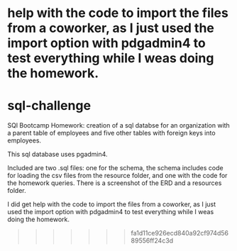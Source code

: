 help with the code to import the files from a coworker, as I just used the import option with pdgadmin4 to test everything while I weas doing the homework.
=======
# sql-challenge

SQl Bootcamp Homework: creation of a sql databse for an organization with a parent table of employees and five other tables with foreign keys into employees. 

This sql database uses pgadmin4. 

Included are two .sql files: one for the schema, the schema includes code for loading the csv files from the resource folder, and one with the code for the homework queries. There is a screenshot of the ERD and a resources folder.

I did get help with the code to import the files from a coworker, as I just used the import option with pdgadmin4 to test everything while I weas doing the homework.  
>>>>>>> fa1d11ce926ecd840a92cf974d5689556ff24c3d
